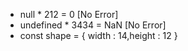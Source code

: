<!-- There are several loops in javascript,where it does not throw error for example -->

- null \* 212 = 0 [No Error]
- undefined \* 3434 = NaN [No Error]
- const shape = {
  width : 14,height : 12
  }

<!-- if I try to access other keys of shap object, then it will provide undefined value, but it should throw error.
 -->

 
